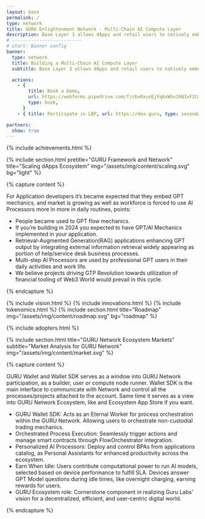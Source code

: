 ```yaml
---
layout: base
permalink: /
type: network
title: GURU Enlightenment Network - Multi-Chain AI Compute Layer
description: Base Layer 3 allows dApps and retail users to natively embed orchestrated AI Agents into their routines and earn Network participant rewards.
# --------------------------
# start: Banner config
banner:
  type: network
  title: Building a Multi-Chain AI Compute Layer
  subtitle: Base Layer 3 allows dApps and retail users to natively embed orchestrated AI Agents into their routines and earn Network participant rewards.

  actions:
    - {
        title: Book a Demo,
        url: https://webforms.pipedrive.com/f/c6vRxuvEjYqAxWSu1hN3xF2Cm5KyUtB66yKiko2wxKvPIs2J5R6mPJUV3oMdjnoHpF,
        type: book,
      }
    - { title: Participate in LBP, url: https://dex.guru, type: secondary }

partners:
  show: true
---
```


{% include achievements.html %}

{% include section.html pretitle="GURU Framework and Network" title="Scaling dApps Ecosystem" img="/assets/img/content/scaling.svg" bg="light" %}

<!-- REVOLUTION SECTION -->

{% capture content %}

For Application developers it’s became expected that they embed GPT mechanics, and market is growing as well as workforce is forced to use AI Processors more in more in daily routines, points:

- People became used to GPT flow mechanics.
- If you’re building in 2024 you expected to have GPT/AI Mechanics implemented in your application.
- Retrieval-Augmented Generation(RAG) applications enhancing GPT output by integrating external information retrieval widely appearing as portion of help/service desk business processes.
- Multi-step AI Processors are used by professional GPT users in their daily activities and work life.
- We believe projects driving GTP Revolution towards utilization of financial tooling of Web3 World would prevail in this cycle.

{% endcapture %}

<!-- / REVOLUTION SECTION -->

{% include vision.html %}
{% include innovations.html %}
{% include tokenomics.html %}
{% include section.html title="Roadmap" img="/assets/img/content/roadmap.svg" bg="roadmap"  %}

{% include adopters.html %}

{% include section.html title="GURU Network Ecosystem Markets" subtitle="Market Analysis for GURU Network" img="/assets/img/content/market.svg" %}

<!-- SDK SECTION -->

{% capture content %}

GURU Wallet and Wallet SDK serves as a window into GURU Network participation, as a builder, user or compute node runner. Wallet SDK is the main interface to communicate with Network and control all the processes/projects attached to the account. Same time it serves as a view into GURU Network Ecosystem, like and Ecosystem App Store if you want.

- GURU Wallet SDK: Acts as an Eternal Worker for process orchestration within the GURU Network. Allowing users to orchestrate non-custodial trading mechanics.
- Orchestrated Process Execution: Seamlessly trigger actions and manage smart contracts through FlowOrchestrator integration.
- Personalized AI Processors: Deploy and control BPAs from applications catalog, as Personal Assistants for enhanced productivity across the ecosystem.
- Earn When Idle: Users contribute computational power to run AI models, selected based on device performance to fulfill SLA. Devices answer GPT Model questions during idle times, like overnight charging, earning rewards for users.
- GURU Ecosystem role: Cornerstone component in realizing Guru Labs' vision for a decentralized, efficient, and user-centric digital world.

{% endcapture %}
